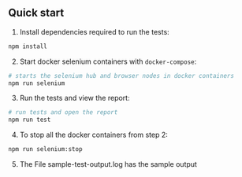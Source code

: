 ## Quick start

1. Install dependencies required to run the tests:

```sh
npm install
```

2. Start docker selenium containers with `docker-compose`:

```sh
# starts the selenium hub and browser nodes in docker containers
npm run selenium
```

3. Run the tests and view the report:

```sh
# run tests and open the report
npm run test
```

4. To stop all the docker containers from step 2:

```sh
npm run selenium:stop
```
5. The File sample-test-output.log has the sample output